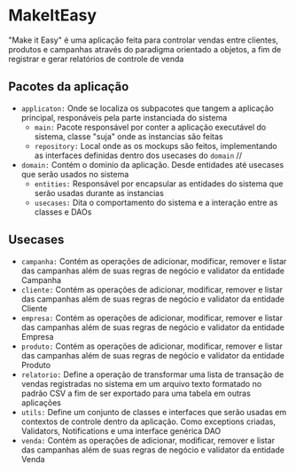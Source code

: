 # MakeItEasy
"Make it Easy" é uma aplicação feita para controlar vendas entre clientes, produtos e campanhas
através do paradigma orientado a objetos, a fim de registrar e gerar relatórios de controle de venda

## Pacotes da aplicação
- `applicaton:` Onde se localiza os subpacotes que tangem a aplicação principal, responáveis pela
parte instanciada do sistema
  - `main:` Pacote responsável por conter a aplicação executável do sistema, classe "suja" onde 
  as instancias são feitas
  - `repository:` Local onde as os mockups são feitos, implementando as interfaces definidas dentro
  dos usecases do `domain`
  //
- `domain:` Contém o dominio da aplicação. Desde entidades até usecases que serão usados no sistema
    - `entities:` Responsável por encapsular as entidades do sistema que serão usadas durante as instancias
    - `usecases:` Dita o comportamento do sistema e a interação entre as classes e DAOs

## Usecases
- `campanha:` Contém as operações de adicionar, modificar, remover e listar das campanhas
  além de suas regras de negócio e validator da entidade Campanha
- `cliente:` Contém as operações de adicionar, modificar, remover e listar das campanhas
além de suas regras de negócio e validator da entidade Cliente
- `empresa:` Contém as operações de adicionar, modificar, remover e listar das campanhas
além de suas regras de negócio e validator da entidade Empresa
- `produto:` Contém as operações de adicionar, modificar, remover e listar das campanhas
além de suas regras de negócio e validator da entidade Produto
- `relatorio:` Define a operação de transformar uma lista de transação de vendas registradas no sistema
em um arquivo texto formatado no padrão CSV a fim de ser exportado para uma tabela em outras aplicações
- `utils:` Define um conjunto de classes e interfaces que serão usadas em contextos de controle
dentro da aplicação. Como exceptions criadas, Validators, Notifications e uma interface genérica DAO
- `venda:` Contém as operações de adicionar, modificar, remover e listar das campanhas
além de suas regras de negócio e validator da entidade Venda